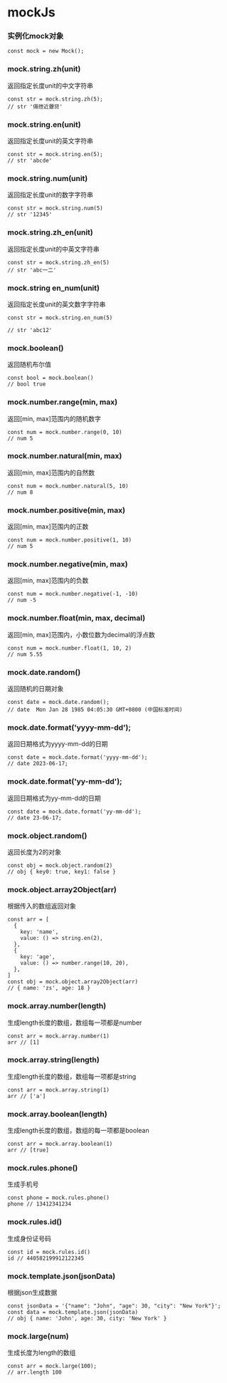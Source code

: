 # mockJs

### 实例化mock对象

```
const mock = new Mock();
```

### mock.string.zh(unit)

返回指定长度unit的中文字符串

```
const str = mock.string.zh(5);
// str '偒抴近蘷贷'
```

### mock.string.en(unit)

返回指定长度unit的英文字符串

```
const str = mock.string.en(5);
// str 'abcde'
```

### mock.string.num(unit)

返回指定长度unit的数字字符串

```
const str = mock.string.num(5)
// str '12345'
```

### mock.string.zh_en(unit)

返回指定长度unit的中英文字符串

```
const str = mock.string.zh_en(5)
// str 'abc一二'
```

### mock.string en_num(unit)

返回指定长度unit的英文数字字符串

```
const str = mock.string.en_num(5)

// str 'abc12'
```

### mock.boolean()

返回随机布尔值

```
const bool = mock.boolean()
// bool true
```

### mock.number.range(min, max)

返回[min, max]范围内的随机数字

```
const num = mock.number.range(0, 10)
// num 5
```

### mock.number.natural(min, max)

返回[min, max]范围内的自然数

```
const num = mock.number.natural(5, 10)
// num 8
```

### mock.number.positive(min, max)

返回[min, max]范围内的正数


```
const num = mock.number.positive(1, 10)
// num 5
```

### mock.number.negative(min, max)

返回[min, max]范围内的负数

```
const num = mock.number.negative(-1, -10)
// num -5
```

### mock.number.float(min, max, decimal)

返回[min, max]范围内，小数位数为decimal的浮点数

```
const num = mock.number.float(1, 10, 2)
// num 5.55
```

### mock.date.random()

返回随机的日期对象

```
const date = mock.date.random();
// date  Mon Jan 28 1985 04:05:30 GMT+0800 (中国标准时间)
```

### mock.date.format('yyyy-mm-dd');

返回日期格式为yyyy-mm-dd的日期

```
const date = mock.date.format('yyyy-mm-dd');
// date 2023-06-17;
```

### mock.date.format('yy-mm-dd');

返回日期格式为yy-mm-dd的日期

```
const date = mock.date.format('yy-mm-dd');
// date 23-06-17;
```

### mock.object.random()

返回长度为2的对象

```
const obj = mock.object.random(2)
// obj { key0: true, key1: false }
```

### mock.object.array2Object(arr)

根据传入的数组返回对象

```
const arr = [
  {
    key: 'name',
    value: () => string.en(2),
  },
  {
    key: 'age',
    value: () => number.range(10, 20),
  },
]
const obj = mock.object.array2Object(arr)
// { name: 'zs', age: 18 }
```

### mock.array.number(length)

生成length长度的数组，数组每一项都是number

```
const arr = mock.array.number(1)
arr // [1]
```

### mock.array.string(length)

生成length长度的数组，数组每一项都是string

```
const arr = mock.array.string(1)
arr // ['a']
```

### mock.array.boolean(length)

生成length长度的数组，数组的每一项都是boolean

```
const arr = mock.array.boolean(1)
arr // [true]
```

### mock.rules.phone()

生成手机号

```
const phone = mock.rules.phone()
phone // 13412341234
```

### mock.rules.id()

生成身份证号码

```
const id = mock.rules.id()
id // 440582199912122345
```

### mock.template.json(jsonData)

根据json生成数据

```
const jsonData = '{"name": "John", "age": 30, "city": "New York"}';
const data = mock.template.json(jsonData)
// obj { name: 'John', age: 30, city: 'New York' }
```

### mock.large(num)

生成长度为length的数组

```
const arr = mock.large(100);
// arr.length 100
```

